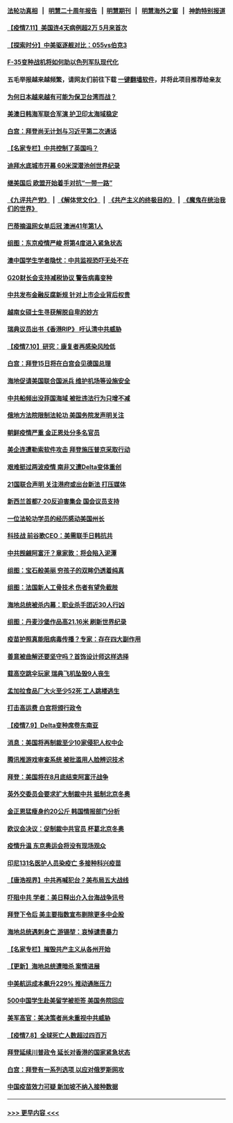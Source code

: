 #### [法轮功真相](https://github.com/gfw-breaker/truth/blob/master/README.md?t=0) &nbsp;&nbsp;|&nbsp;&nbsp; [明慧二十周年报告](https://github.com/gfw-breaker/mh-reports/blob/master/README.md?t=0) &nbsp;&nbsp;|&nbsp;&nbsp;[明慧期刊](https://github.com/gfw-breaker/mh-qikan) &nbsp;&nbsp;|&nbsp;&nbsp; [明慧海外之窗](https://github.com/gfw-breaker/mh-news/blob/master/README.md?t=0) &nbsp;&nbsp;|&nbsp;&nbsp; [神韵特别报道](https://github.com/gfw-breaker/mh-news/blob/master/shenyun.md?t=0)
#### [【疫情7.11】美国连4天病例超2万 5月来首次](../pages/nsc418/n13081574.md?t=07112101) 
#### [【探索时分】中美驱逐舰对比：055vs伯克3](../pages/nsc418/n13081164.md?t=07112101) 
#### [F-35变种战机将如何助以色列军队现代化](../pages/nsc418/n13077427.md?t=07112101) 
#### 五毛举报越来越频繁，请网友们前往下载 [一键翻墙软件](https://github.com/gfw-breaker/ssr-accounts)，并将此项目推荐给亲友
#### [为何日本越来越有可能为保卫台湾而战？](../pages/nsc418/n13079575.md?t=07112101) 
#### [美澳日韩海军联合军演 护卫印太海域稳定](../pages/nsc418/n13081048.md?t=07112101) 
#### [白宫：拜登尚无计划与习近平第二次通话](../pages/nsc418/n13081123.md?t=07112101) 
#### [【名家专栏】中共控制了英国吗？](../pages/nsc418/n13080067.md?t=07112101) 
#### [迪拜水底城市开幕 60米深潜池创世界纪录](../pages/nsc418/n13080998.md?t=07112101) 
#### [继美国后 欧盟开始着手对抗“一带一路”](../pages/nsc418/n13080932.md?t=07112101) 
#### [《九评共产党》](https://github.com/begood0513/9ping.md/blob/master/README.md) &nbsp;|&nbsp; [《解体党文化》](../../../../jtdwh.md/blob/master/README.md)  &nbsp;|&nbsp; [《共产主义的终极目的》](../../../../gczydzjmd.md/blob/master/README.md) &nbsp;|&nbsp; [《魔鬼在统治我们的世界》](../../../../mgztzwmdsj.md/blob/master/README.md) 
#### [巴蒂摘温网女单后冠 澳洲41年第1人](../pages/nsc418/n13080924.md?t=07112101) 
#### [组图：东京疫情严峻 将第4度进入紧急状态](../pages/nsc418/n13080404.md?t=07112101) 
#### [澳中国学生学者隐忧：中共监视恐吓无处不在](../pages/nsc418/n13080804.md?t=07112101) 
#### [G20财长会支持减税协议 警告病毒变种](../pages/nsc418/n13080713.md?t=07112101) 
#### [中共发布金融反腐新规 针对上市企业背后权贵](../pages/nsc418/n13080390.md?t=07112101) 
#### [越南女硕士生寻获解脱自卑的妙方](../pages/nsc418/n13079268.md?t=07112101) 
#### [瑞典议员出书《香港RIP》 吁认清中共威胁](../pages/nsc418/n13080532.md?t=07112101) 
#### [【疫情7.10】研究：康复者再感染风险低](../pages/nsc418/n13080480.md?t=07112101) 
#### [白宫：拜登15日将在白宫会见德国总理](../pages/nsc418/n13080337.md?t=07112101) 
#### [海地促请美国联合国派兵 维护机场等设施安全](../pages/nsc418/n13079967.md?t=07112101) 
#### [中共船频出没菲国海域 被批违法行为只增不减](../pages/nsc418/n13080030.md?t=07112101) 
#### [俄地方法院限制法轮功 美国务院发声明关注](../pages/nsc418/n13079658.md?t=07112101) 
#### [朝鲜疫情严重 金正恩处分多名官员](../pages/nsc418/n13079673.md?t=07112101) 
#### [美企连遭勒索软件攻击 拜登施压普京采取行动](../pages/nsc418/n13079592.md?t=07112101) 
#### [艰难挺过两波疫情 南非又遭Delta变体重创](../pages/nsc418/n13079558.md?t=07112101) 
#### [21国联合声明 关注港府或出台新法 打压媒体](../pages/nsc418/n13079359.md?t=07112101) 
#### [新西兰首都7‧20反迫害集会 国会议员支持](../pages/nsc418/n13078525.md?t=07112101) 
#### [一位法轮功学员的经历感动美国州长](../pages/nsc418/n13078953.md?t=07112101) 
#### [科技战 前谷歌CEO：美需联手日韩抗共](../pages/nsc418/n13078961.md?t=07112101) 
#### [中共觊觎阿富汗？章家敦：将会陷入泥潭](../pages/nsc418/n13078945.md?t=07112101) 
#### [组图：宝石般美丽 穷孩子的双眸仍透着纯真](../pages/nsc418/n13077674.md?t=07112101) 
#### [组图：法国新人工骨技术 伤者有望免截肢](../pages/nsc418/n13078375.md?t=07112101) 
#### [海地总统被杀内幕：职业杀手团近30人行凶](../pages/nsc418/n13078949.md?t=07112101) 
#### [组图：丹麦沙堡作品高21.16米 刷新世界纪录](../pages/nsc418/n13078064.md?t=07112101) 
#### [疫苗护照真能阻病毒传播？专家：存在四大副作用](../pages/nsc418/n13067703.md?t=07112101) 
#### [善意被曲解还要坚守吗？首饰设计师这样选择](../pages/nsc418/n13077575.md?t=07112101) 
#### [载高空跳伞玩家 瑞典飞机坠毁9人丧生](../pages/nsc418/n13078604.md?t=07112101) 
#### [孟加拉食品厂大火至少52死 工人跳楼逃生](../pages/nsc418/n13078541.md?t=07112101) 
#### [打击高运费 白宫将颁行政令](../pages/nsc418/n13078569.md?t=07112101) 
#### [【疫情7.9】Delta变种席卷东南亚](../pages/nsc418/n13078272.md?t=07112101) 
#### [消息：美国将再制裁至少10家侵犯人权中企](../pages/nsc418/n13077699.md?t=07112101) 
#### [腾讯推游戏审查系统 被批滥用人脸辨识技术](../pages/nsc418/n13077634.md?t=07112101) 
#### [拜登：美国将在8月底结束阿富汗战争](../pages/nsc418/n13077350.md?t=07112101) 
#### [英外交委员会要求扩大制裁中共 抵制北京冬奥](../pages/nsc418/n13076754.md?t=07112101) 
#### [金正恩猛瘦身约20公斤 韩国情报部门分析](../pages/nsc418/n13076881.md?t=07112101) 
#### [欧议会决议：促制裁中共官员 杯葛北京冬奥](../pages/nsc418/n13076851.md?t=07112101) 
#### [疫情升温 东京奥运会将没有现场观众](../pages/nsc418/n13076798.md?t=07112101) 
#### [印尼131名医护人员染疫亡 多接种科兴疫苗](../pages/nsc418/n13076794.md?t=07112101) 
#### [【唐浩视界】中共再喊犯台？美布局五大战线](../pages/nsc418/n13076229.md?t=07112101) 
#### [吓阻中共 学者：美日释出介入台海战争讯号](../pages/nsc418/n13076414.md?t=07112101) 
#### [拜登下令后 美主要指数宣布剔除更多中企股](../pages/nsc418/n13076668.md?t=07112101) 
#### [海地总统遇刺身亡 游锡堃：哀悼谴责暴力](../pages/nsc418/n13076652.md?t=07112101) 
#### [【名家专栏】摧毁共产主义从各州开始](../pages/nsc418/n13076376.md?t=07112101) 
#### [【更新】海地总统遭暗杀 案情进展](../pages/nsc418/n13073704.md?t=07112101) 
#### [中美航运成本飙升229% 推动通胀压力](../pages/nsc418/n13076495.md?t=07112101) 
#### [500中国学生赴美留学被拒签 美国务院回应](../pages/nsc418/n13076589.md?t=07112101) 
#### [美军高官：美决策者尚未重视中共威胁](../pages/nsc418/n13076117.md?t=07112101) 
#### [【疫情7.8】全球死亡人数超过四百万](../pages/nsc418/n13075928.md?t=07112101) 
#### [拜登延续川普政令 延长对香港的国家紧急状态](../pages/nsc418/n13075981.md?t=07112101) 
#### [白宫：拜登有一系列选项 以应对俄罗斯网攻](../pages/nsc418/n13075433.md?t=07112101) 
#### [中国疫苗效力可疑 新加坡不纳入接种数据](../pages/nsc418/n13075143.md?t=07112101) 

----
#### [ >>> 更早内容 <<< ](../indexes/nsc418-earlier.md)
